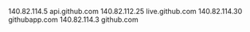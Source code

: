 140.82.114.5	api.github.com
140.82.112.25	live.github.com
140.82.114.30	githubapp.com
140.82.114.3	github.com